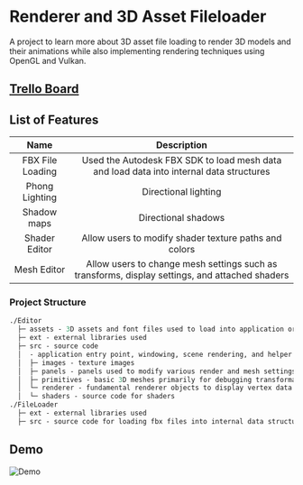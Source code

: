 # Renderer and 3D Asset Fileloader

A project to learn more about 3D asset file loading to render 3D models and their animations while also implementing rendering techniques using OpenGL and Vulkan.

## <a target="_blank" href="https://trello.com/b/tq5n7U4q/3d-fileloading-graphics-engine">Trello Board</a>

## List of Features

|     **Name**     |                                        **Description**                                         |
| :--------------: | :--------------------------------------------------------------------------------------------: |
| FBX File Loading |    Used the Autodesk FBX SDK to load mesh data and load data into internal data structures     |
|  Phong Lighting  |                                      Directional lighting                                      |
|   Shadow maps    |                                      Directional shadows                                       |
|  Shader Editor   |                     Allow users to modify shader texture paths and colors                      |
|   Mesh Editor    | Allow users to change mesh settings such as transforms, display settings, and attached shaders |

### Project Structure

```graphql
./Editor
  ├─ assets - 3D assets and font files used to load into application or render certain fonts
  ├─ ext - external libraries used
  ├─ src - source code
  │  - application entry point, windowing, scene rendering, and helper functions
  │  ├─ images - texture images
  │  ├─ panels - panels used to modify various render and mesh settings
  │  ├─ primitives - basic 3D meshes primarily for debugging transformations of objects
  │  └─ renderer - fundamental renderer objects to display vertex data to the screen
  │  └─ shaders - source code for shaders
./FileLoader
  ├─ ext - external libraries used
  ├─ src - source code for loading fbx files into internal data structures
```

## Demo

<img src="vids/demo.gif" alt="Demo">
